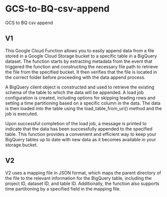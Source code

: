 # GCS-to-BQ-csv-append
GCS to BQ csv append

## V1

This Google Cloud Function allows you to easily append data from a file stored in a Google Cloud Storage bucket to a specific table in a BigQuery dataset. The function starts by extracting metadata from the event that triggered the function and constructing the necessary file path to retrieve the file from the specified bucket. It then verifies that the file is located in the correct folder before proceeding with the data append process.

A BigQuery client object is constructed and used to retrieve the existing schema of the table to which the data will be appended. A load job configuration is created, including options for skipping leading rows and setting a time partitioning based on a specific column in the data. The data is then loaded into the table using the load_table_from_uri() method and the job is executed.

Upon successful completion of the load job, a message is printed to indicate that the data has been successfully appended to the specified table. This function provides a convenient and efficient way to keep your BigQuery tables up to date with new data as it becomes available in your storage bucket.


## V2

V2 uses a mapping file in JSON format, which maps the parent directory of the file to the relevant information for the BigQuery table, including the project ID, dataset ID, and table ID. Additionally, the function also supports time partitioning by a specified field in the mapping file.
